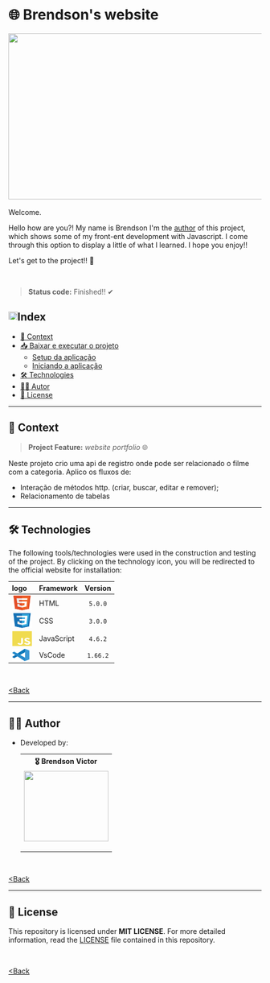 # 🌐 Brendson's website

<p align="center">
<img height="330" width="850" src="https://user-images.githubusercontent.com/82064724/163681041-d86ee33d-1841-450f-8462-a57659287d17.png">
</p>

Welcome.

Hello how are you?! My name is Brendson I'm the [author](#-Author) of this project, which shows some of my front-ent development with Javascript. I come through this option to display a little of what I learned. I hope you enjoy!!

Let's get to the project!! 🚀

<br>

> <b>Status code:</b>  Finished!! ✔

 ## <img height="18" width="18" src="https://user-images.githubusercontent.com/82064724/151113975-e8ff6813-b253-4670-b626-80e842363ab2.png">Index
<!--ts-->
   * [🧠 Context](#-Context)
   * [📥 Baixar e executar o projeto](#-Baixar-e-executar-o-projeto)
     * [Setup da aplicação](#-setup-da-aplicação)
     * [Iniciando a aplicação](#-iniciando-a-aplicação)
   * [🛠 Technologies](#-Technologies)
   * [✍🏼 Autor](#-Autor)
   * [📝 License](#-license)
<!--te-->

 ---

 ## 🧠 Context
> **Project Feature:**  *website portfolio* 🌐 

Neste projeto crio uma api de registro onde pode ser relacionado o filme com a categoria. Aplico os fluxos de:

 * Interação de métodos http. (criar, buscar, editar e remover);
 * Relacionamento de tabelas

---
## 🛠 Technologies

The following tools/technologies were used in the construction and testing of the project. By clicking on the technology icon, you will be redirected to the official website for installation: <br>

| logo               | Framework                  | Version      |
| :----------------- | :------------------------- | :----------: |
| <a href="https://developer.mozilla.org/pt-BR/docs/Web/HTML" target="_blank"><img align="center" alt="html" height="30" width="40" src="https://raw.githubusercontent.com/devicons/devicon/master/icons/html5/html5-original.svg"></a>                   | HTML                     |  `5.0.0`      |
| <a href="https://www.postgresql.org/download/" target="_blank"><img align="center" alt="css" height="30" width="40" src="https://raw.githubusercontent.com/devicons/devicon/master/icons/css3/css3-original.svg"></a>            | CSS                    |  `3.0.0`       |
| <a href="https://www.typescriptlang.org/" target="_blank"><img align="center" alt="javascript" height="30" width="40" src="https://raw.githubusercontent.com/devicons/devicon/master/icons/javascript/javascript-plain.svg">            | JavaScript                    |  `4.6.2`       |
| <a href="https://code.visualstudio.com/download" target="_blank"><img align="center" alt="VsCode" height="25" width="35" src="https://github.com/devicons/devicon/blob/master/icons/vscode/vscode-original.svg"></a> | VsCode | `1.66.2` |
 
 <br>

[<Back](#Index)
 
---
                 
## ✍🏼 Author


<div align=left>

- <table>
 <p>  Developed by:</p>
  <tr align=center>
    <th><strong> 🎖 Brendson Victor  </strong></th>
  </tr>
   <td>
      <a href="https://github.com/br3nds0n">
        <img width="168" height="140" src="https://media-exp1.licdn.com/dms/image/C4D03AQH4Lyg5QLY14Q/profile-displayphoto-shrink_800_800/0/1649690168220?e=1655337600&v=beta&t=CE9_lwADS7APVkGKaBXv864HxejH2pwiOCwD_wlhHNU" > <p align="left">
</p></a>
    </td>
  </tr>
</table>
</div>

<div align=left>

<br>

[<Back](#Index)
 
---
 
## 📝 License

This repository is licensed under **MIT LICENSE**. For more detailed information, read the [LICENSE](./LICENSE) file contained in this repository.

 <br> 
	
 [<Back](-Brendson's-website)
